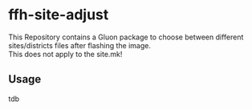 ffh-site-adjust
======================

This Repository contains a Gluon package to choose between different sites/districts files after flashing the image. <br>
This does not apply to the site.mk!

Usage
-----
tdb

